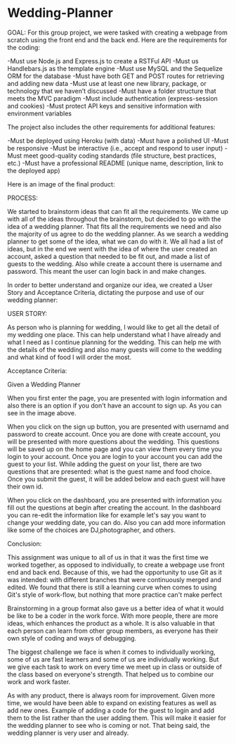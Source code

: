 # Wedding-Planner
GOAL:
For this group project, we were tasked with creating a webpage from scratch using the front end and the back end. Here are the requirements for the coding:

   -Must use Node.js and Express.js to create a RSTFul API
   -Must us Handlebars.js as the template engine
   -Must use MySQL and the Sequelize ORM for the database
   -Must have both GET and POST routes for retrieving and adding new data
   -Must use at least one new library, package, or technology that we haven’t discussed
   -Must have a folder structure that meets the MVC paradigm
   -Must include authentication (express-session and cookies)
   -Must protect API keys and sensitive information with environment variables

The project also includes the other requirements for additional features:
  
   -Must be deployed using Heroku (with data)
   -Must have a polished UI
   -Must be responsive
   -Must be interactive (i.e., accept and respond to user input)
   -Must meet good-quality coding standards (file structure, best practices, etc.)
   -Must have a professional README (unique name, description, link to the deployed app)

Here is an image of the final product:

PROCESS:

We started to brainstorm ideas that can fit all the requirements. We came up with all of the ideas throughout the brainstorm, but decided to go with the idea of a wedding planner. That fits all the requirements we need and also the majority of us agree to do the wedding planner. As we search a wedding planner to get some of the idea, what we can do with it. We all had a list of ideas, but in the end we went with the idea of where the user created an account, asked a question that needed to be fit out, and made a list of guests to the wedding. Also while create a account there is username and password. This meant the user can login back in and make changes.

In order to better understand and organize our idea, we created a User Story and Acceptance Criteria, dictating the purpose and use of our wedding planner:

USER STORY:

As person who is planning for wedding, I would like to get all the detail of my wedding one place. This can help understand what I have already and what I need as I continue planning for the wedding. This can help me with the details of the wedding and also many guests will come to the wedding and what kind of food I will order the most.


Acceptance Criteria:

Given a Wedding Planner

When you first enter the page, you are presented with login information and also there is an option if you don't have an account to sign up. As you can see in the image above.

When you click on the sign up button, you are presented with usernamd and password to create account. Once you are done with create account, you will be presented with more questions about the wedding. This questions will be saved up on the home page and you can view them every time you login to your account. Once you are login to your account you can add the guest to your list. While adding the guest on your list, there are two questions that are presented: what is the guest name and food choice. Once you submit the guest, it will be added below and each guest will have their own id.

When you click on the dashboard, you are presented with information you fill out the questions at begin after creating the account. In the dashboard you can re-edit the information like for example let's say you want to change your wedding date, you can do. Also you can add more information like some of the choices are DJ,photographer, and others.
 

 Conclusion:

 This assignment was unique to all of us in that it was the first time we worked together, as opposed to individually, to create a webpage use front end and back end. Because of this, we had the opportunity to use Git as it was intended: with different branches that were continuously merged and edited. We found that there is still a learning curve when comes to using Git's style of work-flow, but nothing that more practice can't make perfect

Brainstorming in a group format also gave us a better idea of what it would be like to be a coder in the work force. With more people, there are more ideas, which enhances the product as a whole. It is also valuable in that each person can learn from other group members, as everyone has their own style of coding and ways of debugging.

The biggest challenge we face is when it comes to individually working, some of us are fast learners and some of us are individually working. But we give each task to work on every time we meet up in class or outside of the class based on everyone's strength. That helped us to combine our work and work faster.

As with any product, there is always room for improvement. Given more time, we would have been able to expand on existing features as well as add new ones. Example of adding a code for the guest to login and add them to the list rather than the user adding them. This will make it easier for the wedding planner to see who is coming or not. That being said, the wedding planner is very user and already.

